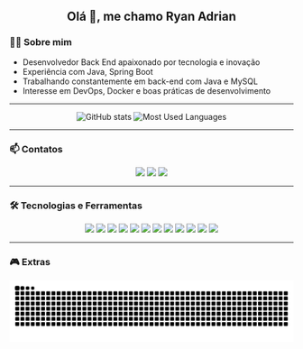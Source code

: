 <h2 align="center">Olá 👋, me chamo Ryan Adrian</h2>

### 👨‍💻 Sobre mim
- Desenvolvedor Back End apaixonado por tecnologia e inovação
- Experiência com Java, Spring Boot
- Trabalhando constantemente em back-end com Java e MySQL
- Interesse em DevOps, Docker e boas práticas de desenvolvimento

---

<div align="center">
  <img src="https://github-readme-stats.vercel.app/api?username=1Kibe&show_icons=true&include_all_commits=true&count_private=true&theme=dracula" height="150" alt="GitHub stats" />
  <img src="https://github-readme-stats.vercel.app/api/top-langs?username=1Kibe&layout=compact&langs_count=6&theme=dracula" height="150" alt="Most Used Languages" />
</div>

---

### 📫 Contatos
<div align="center">
  <a href="https://instagram.com" target="_blank"><img src="https://img.shields.io/static/v1?message=Instagram&logo=instagram&label=&color=E4405F&logoColor=white&style=for-the-badge"></a>
  <a href="mailto:seuemail@gmail.com" target="_blank"><img src="https://img.shields.io/static/v1?message=Gmail&logo=gmail&label=&color=D14836&logoColor=white&style=for-the-badge"></a>
  <a href="https://linkedin.com/in/seu-perfil" target="_blank"><img src="https://img.shields.io/static/v1?message=LinkedIn&logo=linkedin&label=&color=0077B5&logoColor=white&style=for-the-badge"></a>
</div>

---

### 🛠 Tecnologias e Ferramentas
<div align="center">
<img src="https://img.shields.io/badge/-MySQL-black?style=flat-square&logo=mysql&logoColor=white"/>
<img src="https://img.shields.io/badge/-MariaDB-black?style=flat-square&logo=mariadb&logoColor=brown"/>
<img src="https://img.shields.io/badge/-MongoDB-black?style=flat-square&logo=mongodb"/>
<img src="https://img.shields.io/badge/-Git-black?style=flat-square&logo=git"/>
<img src="https://img.shields.io/badge/-GitHub-black?style=flat-square&logo=github"/>
<img src="https://img.shields.io/badge/-Gitlab-black?style=flat-square&logo=gitlab"/>
<img src="https://img.shields.io/badge/-Linux-black?style=flat-square&logo=linux"/>
<img src="https://img.shields.io/badge/-VSCode-000000?style=flat-square&logo=visual-studio-code&logoColor=blue"/>
<img src="https://img.shields.io/badge/-Postman-black?style=flat-square&logo=postman&logoColor=red"/>
<img src="https://img.shields.io/badge/-Insomnia-black?style=flat-square&logo=insomnia&logoColor=blue"/>
<img src="https://img.shields.io/badge/-Java-black?style=flat-square&logo=java&logoColor=white"/>
<img src="https://img.shields.io/badge/Spring%20Boot-6DB33F?style=flat-square&logo=spring-boot&logoColor=white"/>
</div>

---

### 🎮 Extras
<div align="center">
  <img src="https://raw.githubusercontent.com/1Kibe/1Kibe/output/snake.svg" alt="Snake animation" />
</div>
